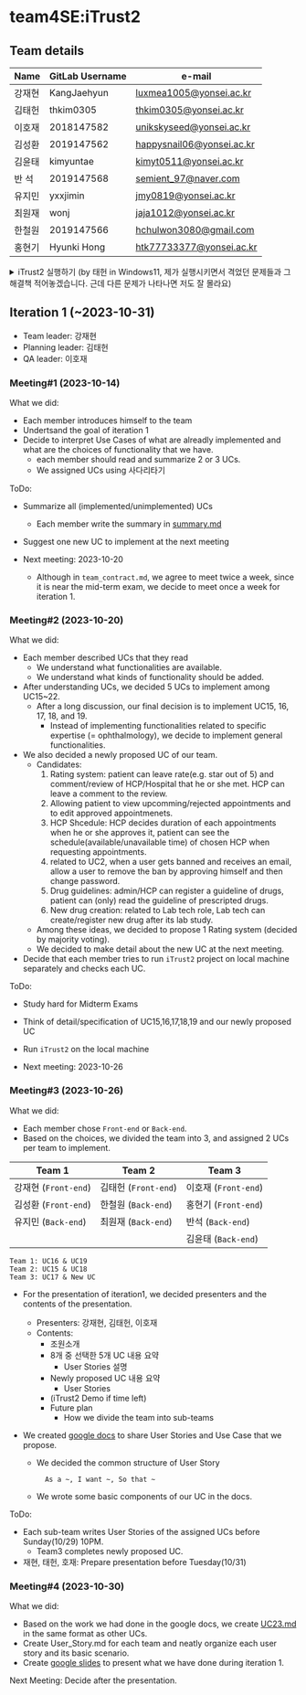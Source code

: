 # team4SE:iTrust2
## Team details
| Name | GitLab Username | e-mail                    |
|------|-----------------|---------------------------| 
| 강재현 | KangJaehyun | luxmea1005@yonsei.ac.kr   |
| 김태헌 | thkim0305 | thkim0305@yonsei.ac.kr    |
| 이호재 | 2018147582 | unikskyseed@yonsei.ac.kr  |
| 김성환 | 2019147562 | happysnail06@yonsei.ac.kr |
| 김윤태 | kimyuntae | kimyt0511@yonsei.ac.kr    |
| 반  석 | 2019147568 | semient_97@naver.com      |
| 유지민 | yxxjimin | jmy0819@yonsei.ac.kr      |
| 최원재 | wonj | jaja1012@yonsei.ac.kr     |
| 한철원 | 2019147566 | hchulwon3080@gmail.com    |
| 홍현기 | Hyunki Hong | htk77733377@yonsei.ac.kr  |

<details>
  <summary markdown="span">iTrust2 실행하기 (by 태헌 in Windows11, 제가 실행시키면서 격었던 문제들과 그 해결책 적어놓겠습니다. 근데 다른 문제가 나타나면 저도 잘 몰라요)</summary>

- Application 버전: JDK 11, MySQL 8.1 (이 때 MySQL 계정 비밀번호를를 대문자+소문자+숫자+기호 포함된 8자이상으로 설정 안하면 오류 뜹니다.)
1. Repo clone한 다음에 가장 먼저 `./iTrust2/src/main/java/edu/nscu/csc/itrsut2` 에서 마지막 `itrust2`를 `iTrust2`로 바꿔주세요.
    - `./iTrust2/test/main/java/edu/nscu/csc/itrsut2`에서도 마지막 `itrust2`를 `iTrust2`로 바꿔주세요.
2. [itrust2-properties](https://github.com/ncsu-csc326/iTrust2/blob/main/docs/Developers-Guide.md#itrust2-properties)에 나온대로 `application.yml` 파일 만들어주고, 계정이름이랑 비번 입력한 다음에, 기존 url 항목에 밑에꺼 넣어주세요 (timezone 설정해주는거 추가됨)
    - url: jdbc:mysql://localhost:3306/iTrust2_test?useUnicode=true&useJDBCCompliantTimezoneShift=true&useLegacyDatetimeCode=false&serverTimezone=UTC&createDatabaseIfNotExist=true&allowPublicKeyRetrieval=true
3. `./itrust2/iTrust2`에서 shell에다가 `mvn spring-boot:run` 입력하면 돌아갈껍니다.
    - 만약 안되면 [Developers-Gude.md](https://github.com/ncsu-csc326/iTrust2/blob/main/docs/Developers-Guide.md##import-itrust2-into-eclipse-workspace)에 나온대로 eclipse에 추가한 다음에 시도해보는걸 추천드립니다.

- 처음에 돌아갈 때 sample user라고 밑에 있는데 누르면 로그인이 안됨. 정확한 이유는 모르겠지만, 처음 돌려서인지 db 생성이 안된건지 모르겠지만, 막 누르면 ban당해서 1시간동안 아무 기능도 확인을 못하게 되기 때문에 조심하세요..

-link: (http://localhost:8080/iTrust2)

</details>


## Iteration 1 (~2023-10-31)
- Team leader: 강재현
- Planning leader: 김태헌
- QA leader: 이호재

### Meeting#1 (2023-10-14)
What we did:
- Each member introduces himself to the team
- Undertsand the goal of iteration 1
- Decide to interpret Use Cases of what are alreadly implemented and what are the choices of functionality that we have.
    - each member should read and summarize 2 or 3 UCs.
    - We assigned UCs using 사다리타기

ToDo:
- Summarize all (implemented/unimplemented) UCs
    - Each member write the summary in [summary.md](https://34.64.100.199/team4se/itrust2/-/blob/develop/docs/use-cases/summary.md?ref_type=heads)
- Suggest one new UC to implement at the next meeting

- Next meeting: 2023-10-20
    - Although in `team_contract.md`, we agree to meet twice a week, since it is near the mid-term exam, we decide to meet once a week for iteration 1.

### Meeting#2 (2023-10-20)
What we did:
- Each member described UCs that they read
    - We understand what functionalities are available.
    - We understand what kinds of functionality should be added.
- After understanding UCs, we decided 5 UCs to implement among UC15~22.
    - After a long discussion, our final decision is to implement UC15, 16, 17, 18, and 19.
        - Instead of implementing functionalities related to specific expertise (= ophthalmology), we decide to implement general functionalities.
- We also decided a newly proposed UC of our team.
    - Candidates:
        1. Rating system: patient can leave rate(e.g. star out of 5) and comment/review of HCP/Hospital that he or she met. HCP can leave a comment to the review.
        2. Allowing patient to view upcomming/rejected appointments and to edit approved appointmenets.
        3. HCP Shcedule: HCP decides duration of each appointments when he or she approves it, patient can see the schedule(available/unavailable time) of chosen HCP when requesting appointments.
        4. related to UC2, when a user gets banned and receives an email, allow a user to remove the ban by approving himself and then change password. 
        5. Drug guidelines: admin/HCP can register a guideline of drugs, patient can (only) read the guideline of prescripted drugs.
        6. New drug creation: related to Lab tech role, Lab tech can create/register new drug after its lab study.
    - Among these ideas, we decided to propose 1 Rating system (decided by majority voting). 
    - We decided to make detail about the new UC at the next meeting.
- Decide that each member tries to run `iTrust2` project on local machine separately and checks each UC.

ToDo:
- Study hard for Midterm Exams
- Think of detail/specification of UC15,16,17,18,19 and our newly proposed UC
- Run `iTrust2` on the local machine

- Next meeting: 2023-10-26

### Meeting#3 (2023-10-26)
What we did:
- Each member chose `Front-end` or `Back-end`.
- Based on the choices, we divided the team into 3, and assigned 2 UCs per team to implement.

| Team 1 | Team 2 | Team 3 |
|--------|--------|--------| 
| 강재현 (`Front-end`) |김태헌 (`Front-end`) | 이호재 (`Front-end`)  |
| 김성환 (`Front-end`) |한철원 (`Back-end`) | 홍현기 (`Front-end`)  |
| 유지민 (`Back-end`) |최원재 (`Back-end`) | 반석 (`Back-end`)  |
|       |       | 김윤태 (`Back-end`)  |

    Team 1: UC16 & UC19
    Team 2: UC15 & UC18
    Team 3: UC17 & New UC

- For the presentation of iteration1, we decided presenters and the contents of the presentation.
    - Presenters: 강재현, 김태헌, 이호재
    - Contents:
        - 조원소개
        - 8개 중 선택한 5개 UC 내용 요약
            - User Stories 설명
        - Newly proposed UC 내용 요약
            - User Stories
        - (iTrust2 Demo if time left)
        - Future plan
            - How we divide the team into sub-teams

- We created [google docs](https://docs.google.com/document/d/1DPIqJ6o1eQRVJbVYjrY-3QLi_OlikNk23oljrz-Ql08/edit?usp=sharing) to share User Stories and Use Case that we propose.
    - We decided the common structure of User Story

            As a ~, I want ~, So that ~
    - We wrote some basic components of our UC in the docs.

ToDo:
- Each sub-team writes User Stories of the assigned UCs before Sunday(10/29) 10PM.
    - Team3 completes newly proposed UC.
- 재현, 태헌, 호재: Prepare presentation before Tuesday(10/31)

### Meeting#4 (2023-10-30)
What we did:
- Based on the work we had done in the google docs, we create [UC23.md](https://34.64.100.199/team4se/itrust2/-/blob/main/UC23(UC_proposal).md?ref_type=heads) in the same format as other UCs.
- Create User_Story.md for each team and neatly organize each user story and its basic scenario.
- Create [google slides](https://docs.google.com/presentation/d/1tC3bB02xBQjqlFD9e0CbPNYj5uUtUy4dsA_H0H2TqCg/edit?usp=sharing) to present what we have done during iteration 1.


Next Meeting: Decide after the presentation.
